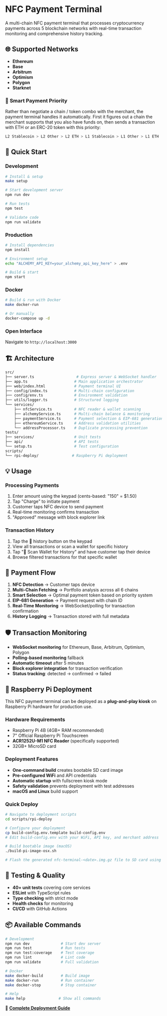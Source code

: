 # NFC Payment Terminal

A multi-chain NFC payment terminal that processes cryptocurrency payments across 5 blockchain networks with real-time transaction monitoring and comprehensive history tracking.

## 🌐 Supported Networks

- **Ethereum**
- **Base**
- **Arbitrum**
- **Optimism**
- **Polygon**
- **Starknet**

### 🎯 **Smart Payment Priority**

Rather than negotiate a chain / token combo with the merchant, the payment terminal handles it automatically. First it figures out a chain the merchant supports that you also have funds on, then sends a transaction with ETH or an ERC-20 token with this priority:

```sh
L2 Stablecoin > L2 Other > L2 ETH > L1 Stablecoin > L1 Other > L1 ETH
```

## 🚀 Quick Start

### **Development**

```bash
# Install & setup
make setup

# Start development server
npm run dev

# Run tests
npm test

# Validate code
npm run validate
```

### **Production**

```bash
# Install dependencies
npm install

# Environment setup
echo "ALCHEMY_API_KEY=your_alchemy_api_key_here" > .env

# Build & start
npm start
```

### **Docker**

```bash
# Build & run with Docker
make docker-run

# Or manually
docker-compose up -d
```

### **Open Interface**

Navigate to `http://localhost:3000`

## 🏗️ Architecture

```bash
src/
├── server.ts                   # Express server & WebSocket handler
├── app.ts                     # Main application orchestrator
├── web/index.html             # Payment terminal UI
├── config/index.ts            # Multi-chain configuration
├── config/env.ts              # Environment validation
├── utils/logger.ts            # Structured logging
└── services/
    ├── nfcService.ts          # NFC reader & wallet scanning
    ├── alchemyService.ts      # Multi-chain balance & monitoring
    ├── paymentService.ts      # Payment selection & EIP-681 generation
    ├── ethereumService.ts     # Address validation utilities
    └── addressProcessor.ts    # Duplicate processing prevention
tests/
├── services/                  # Unit tests
├── api/                       # API tests
└── setup.ts                   # Test configuration
scripts/
└── rpi-deploy/               # Raspberry Pi deployment
```

## 💡 Usage

### **Processing Payments**

1. Enter amount using the keypad (cents-based: "150" = $1.50)
2. Tap "Charge" to initiate payment
3. Customer taps NFC device to send payment
4. Real-time monitoring confirms transaction
5. "Approved" message with block explorer link

### **Transaction History**

1. Tap the 📜 history button on the keypad
2. View all transactions or scan a wallet for specific history
3. Tap "📱 Scan Wallet for History" and have customer tap their device
4. Browse filtered transactions for that specific wallet

## 🔄 Payment Flow

1. **NFC Detection** → Customer taps device
2. **Multi-Chain Fetching** → Portfolio analysis across all 6 chains
3. **Smart Selection** → Optimal payment token based on priority system
4. **EIP-681 Generation** → Payment request with chain ID
5. **Real-Time Monitoring** → WebSocket/polling for transaction confirmation
6. **History Logging** → Transaction stored with full metadata

## 🛡️ Transaction Monitoring

- **WebSocket monitoring** for Ethereum, Base, Arbitrum, Optimism, Polygon
- **Polling-based monitoring** fallback
- **Automatic timeout** after 5 minutes
- **Block explorer integration** for transaction verification
- **Status tracking**: detected → confirmed → failed

## 🍓 Raspberry Pi Deployment

This NFC payment terminal can be deployed as a **plug-and-play kiosk** on Raspberry Pi hardware for production use.

### **Hardware Requirements**

- Raspberry Pi 4B (4GB+ RAM recommended)
- 7" Official Raspberry Pi Touchscreen
- **ACR1252U-M1 NFC Reader** (specifically supported)
- 32GB+ MicroSD card

### **Deployment Features**

- **One-command build** creates bootable SD card image
- **Pre-configured WiFi** and API credentials
- **Automatic startup** with fullscreen kiosk mode
- **Safety validation** prevents deployment with test addresses
- **macOS and Linux** build support

### **Quick Deploy**

```bash
# Navigate to deployment scripts
cd scripts/rpi-deploy

# Configure your deployment
cp build-config.env.template build-config.env
# Edit build-config.env with your WiFi, API key, and merchant address

# Build bootable image (macOS)
./build-pi-image-osx.sh

# Flash the generated nfc-terminal-<date>.img.gz file to SD card using Raspberry Pi Imager and boot!
```

## 🧪 Testing & Quality

- **40+ unit tests** covering core services
- **ESLint** with TypeScript rules
- **Type checking** with strict mode
- **Health checks** for monitoring
- **CI/CD** with GitHub Actions

## 📦 Available Commands

```bash
# Development
npm run dev              # Start dev server
npm run test             # Run tests
npm run test:coverage    # Test coverage
npm run lint             # Lint code
npm run validate         # Full validation

# Docker
make docker-build        # Build image
make docker-run          # Run container
make docker-stop         # Stop container

# Help
make help               # Show all commands
```

📖 **[Complete Deployment Guide](README-DEPLOYMENT.md)**
